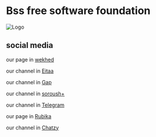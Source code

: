 # Bss free software foundation 

![Logo](https://s24.picofile.com/file/8453936918/logo.png)


## social media

our page in [wekhed](https://wekhed.ir/bssinc)

our channel in [Eitaa](https://eitaa.com/bssinc)

our channel in [Gap](https://gap.im/bssinc)

our channel in [soroush+](https://splus.ir/bssinc)

our channel in [Telegram](https://t.me/bssinc)

our page in [Rubika](https://rubika.ir/bss_inc)

our channel in [Chatzy](https://t.chatzy.ir/bssinc)
